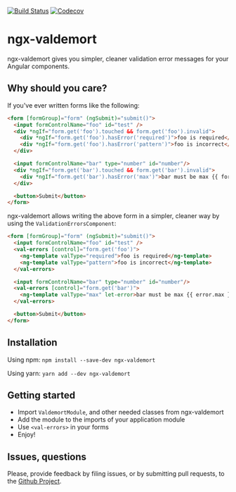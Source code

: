 [![Build Status](https://travis-ci.org/Ninja-Squad/ngx-valdemort.svg?branch=master)](https://travis-ci.org/Ninja-Squad/ngx-valdemort)
[![Codecov](https://codecov.io/gh/Ninja-Squad/ngx-valdemort/branch/master/graph/badge.svg)](https://codecov.io/gh/Ninja-Squad/ngx-valdemort)

# ngx-valdemort

ngx-valdemort gives you simpler, cleaner validation error messages for your Angular components.

## Why should you care?

If you've ever written forms like the following:

```html
<form [formGroup]="form" (ngSubmit)="submit()">
  <input formControlName="foo" id="test" />
  <div *ngIf="form.get('foo').touched && form.get('foo').invalid">
    <div *ngIf="form.get('foo').hasError('required')">foo is required</div>
    <div *ngIf="form.get('foo').hasError('pattern')">foo is incorrect</div>
  </div>

  <input formControlName="bar" type="number" id="number"/>
  <div *ngIf="form.get('bar').touched && form.get('bar').invalid">
    <div *ngIf="form.get('bar').hasError('max')">bar must be max {{ form.get('bar').getError('max').max }}</div>
  </div>

  <button>Submit</button>
</form>
```

ngx-valdemort allows writing the above form in a simpler, 
cleaner way by using the `ValidationErrorsComponent`:
 
```html
<form [formGroup]="form" (ngSubmit)="submit()">
  <input formControlName="foo" id="test" />
  <val-errors [control]="form.get('foo')">
    <ng-template valType="required">foo is required</ng-template>
    <ng-template valType="pattern">foo is incorrect</ng-template>
  </val-errors>

  <input formControlName="bar" type="number" id="number"/>
  <val-errors [control]="form.get('bar')">
    <ng-template valType="max" let-error>bar must be max {{ error.max }}</ng-template>
  </val-errors>

  <button>Submit</button>
</form>
```

## Installation

Using npm: `npm install --save-dev ngx-valdemort`

Using yarn: `yarn add --dev ngx-valdemort`

## Getting started

 - Import `ValdemortModule`, and other needed classes from ngx-valdemort
 - Add the module to the imports of your application module
 - Use `<val-errors>` in your forms
 - Enjoy!
   
## Issues, questions

Please, provide feedback by filing issues, or by submitting pull requests, to the [Github Project](https://github.com/Ninja-Squad/ngx-valdemort).
